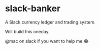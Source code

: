 # slack-banker
A Slack currency ledger and trading system.

Will build this oneday.

@mac on slack if you want to help me :joy:
